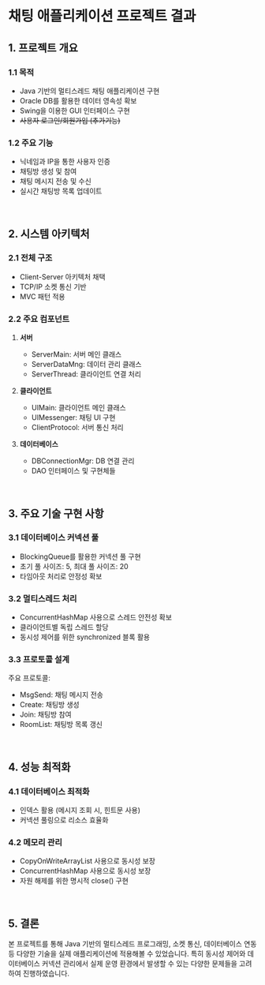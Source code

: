# 채팅 애플리케이션 프로젝트 결과

## 1. 프로젝트 개요

### 1.1 목적
- Java 기반의 멀티스레드 채팅 애플리케이션 구현
- Oracle DB를 활용한 데이터 영속성 확보
- Swing을 이용한 GUI 인터페이스 구현
- ~~사용자 로그인/회원가입 (추가기능)~~

### 1.2 주요 기능
- 닉네임과 IP을 통한 사용자 인증
- 채팅방 생성 및 참여
- 채팅 메시지 전송 및 수신
- 실시간 채팅방 목록 업데이트

<br>

## 2. 시스템 아키텍처

### 2.1 전체 구조
- Client-Server 아키텍처 채택
- TCP/IP 소켓 통신 기반
- MVC 패턴 적용

### 2.2 주요 컴포넌트
1. **서버**
   - ServerMain: 서버 메인 클래스
   - ServerDataMng: 데이터 관리 클래스
   - ServerThread: 클라이언트 연결 처리

2. **클라이언트**
   - UIMain: 클라이언트 메인 클래스
   - UIMessenger: 채팅 UI 구현
   - ClientProtocol: 서버 통신 처리

3. **데이터베이스**
   - DBConnectionMgr: DB 연결 관리
   - DAO 인터페이스 및 구현체들

<br>

## 3. 주요 기술 구현 사항

### 3.1 데이터베이스 커넥션 풀
- BlockingQueue를 활용한 커넥션 풀 구현
- 초기 풀 사이즈: 5, 최대 풀 사이즈: 20
- 타임아웃 처리로 안정성 확보

### 3.2 멀티스레드 처리
- ConcurrentHashMap 사용으로 스레드 안전성 확보
- 클라이언트별 독립 스레드 할당
- 동시성 제어를 위한 synchronized 블록 활용

### 3.3 프로토콜 설계
주요 프로토콜:
- MsgSend: 채팅 메시지 전송
- Create: 채팅방 생성
- Join: 채팅방 참여
- RoomList: 채팅방 목록 갱신

<br>

## 4. 성능 최적화

### 4.1 데이터베이스 최적화
- 인덱스 활용 (메시지 조회 시, 힌트문 사용)
- 커넥션 풀링으로 리소스 효율화

### 4.2 메모리 관리
- CopyOnWriteArrayList 사용으로 동시성 보장
- ConcurrentHashMap 사용으로 동시성 보장
- 자원 해제를 위한 명시적 close() 구현

<br>

## 5. 결론

본 프로젝트를 통해 Java 기반의 멀티스레드 프로그래밍, 소켓 통신, 데이터베이스 연동 등 다양한 기술을 실제 애플리케이션에 적용해볼 수 있었습니다. 특히 동시성 제어와 데이터베이스 커넥션 관리에서 실제 운영 환경에서 발생할 수 있는 다양한 문제들을 고려하여 진행하였습니다.